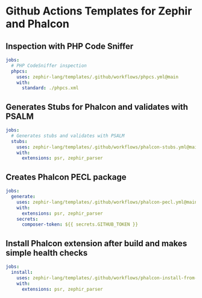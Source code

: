 # Github Actions Templates for Zephir and Phalcon

## Inspection with PHP Code Sniffer

```yaml
jobs:
  # PHP CodeSniffer inspection
  phpcs:
    uses: zephir-lang/templates/.github/workflows/phpcs.yml@main
    with:
      standard: ./phpcs.xml
```

## Generates Stubs for Phalcon and validates with PSALM

```yaml
jobs:
  # Generates stubs and validates with PSALM
  stubs:
    uses: zephir-lang/templates/.github/workflows/phalcon-stubs.yml@main
    with:
      extensions: psr, zephir_parser
```

## Creates Phalcon PECL package

```yaml
jobs:
  generate:
    uses: zephir-lang/templates/.github/workflows/phalcon-pecl.yml@main
    with:
      extensions: psr, zephir_parser
    secrets:
      composer-token: ${{ secrets.GITHUB_TOKEN }}
```

## Install Phalcon extension after build and makes simple health checks

```yaml
jobs:
  install:
    uses: zephir-lang/templates/.github/workflows/phalcon-install-from-build.yml@main
    with:
      extensions: psr, zephir_parser
```
